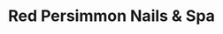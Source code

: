---
title: "Red Persimmon Nails & Spa"
url: /rancho-cucamonga/red-persimmon-nails-und-spa/
shop: Kosmetik
---